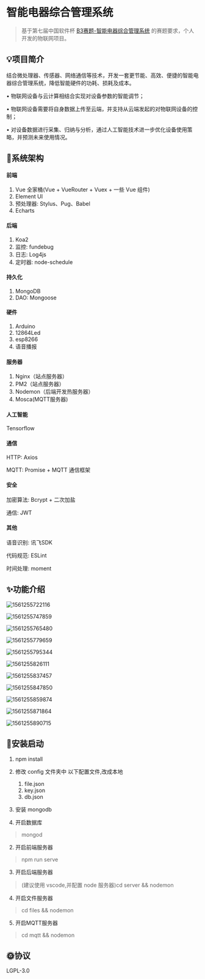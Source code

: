 # 智能电器综合管理系统

> 基于第七届中国软件杯 [B3赛题-智能电器综合管理系统](http://www.cnsoftbei.com/bencandy.php?fid=151&aid=1617) 的赛题要求，个人开发的物联网项目。



## 💡项目简介

结合微处理器、传感器、网络通信等技术，开发一套更节能、高效、便捷的智能电器综合管理系统，降低智能硬件的功耗、损耗及成本。

• 物联网设备与云计算相结合实现对设备参数的智能调节；

• 物联网设备需要将自身数据上传至云端，并支持从云端发起的对物联网设备的控制；

• 对设备数据进行采集、归纳与分析，通过人工智能技术进一步优化设备使用策略，并预测未来使用情况。



## 📃系统架构

#### 前端

1. Vue 全家桶(Vue + VueRouter + Vuex + 一些 Vue 组件)
2. Element UI
3. 预处理器: Stylus、Pug、Babel
4. Echarts



#### 后端

1. Koa2
2. 监控: fundebug
3. 日志: Log4js
4. 定时器: node-schedule



#### 持久化

1. MongoDB
2. DAO: Mongoose



#### 硬件

1. Arduino
2. 12864Led
3. esp8266
4. 语音播报



#### 服务器

1. Nginx（站点服务器）
2. PM2（站点服务器）
3. Nodemon（后端开发热服务器）
4. Mosca(MQTT服务器)



#### 人工智能

Tensorflow



#### 通信

HTTP: Axios

MQTT: Promise + MQTT 通信框架



#### 安全

加密算法: Bcrypt + 二次加盐

通信: JWT



#### 其他

语音识别: 讯飞SDK

代码规范: ESLint

时间处理: moment



## ✨功能介绍

![1561255722116](./screenshots/1561255722116.png)

![1561255747859](./screenshots/1561255747859.png)

![1561255765480](./screenshots/1561255765480.png)

![1561255779659](./screenshots/1561255779659.png)

![1561255795344](./screenshots/1561255795344.png)

![1561255826111](./screenshots/1561255826111.png)

![1561255837457](./screenshots/1561255837457.png)

![1561255847850](./screenshots/1561255847850.png)

![1561255859874](./screenshots/1561255859874.png)

![1561255871864](./screenshots/1561255871864.png)

![1561255890715](./screenshots/1561255890715.png)



## 🌟安装启动

1. npm install
2. 修改 config 文件夹中 以下配置文件,改成本地
   1. file.json
   2. key.json
   3. db.json
3. 安装 mongodb



1. 开启数据库

  > mongod

2. 开启前端服务器

  > npm run serve

3. 开启后端服务器

  > (建议使用 vscode,并配置 node 服务器)cd server && nodemon

4. 开启文件服务器

  > cd files && nodemon

5. 开启MQTT服务器

  > cd mqtt && nodemon

  

## 🌞协议

LGPL-3.0

